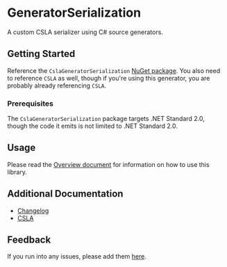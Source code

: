 # GeneratorSerialization

A custom CSLA serializer using C# source generators.

## Getting Started

Reference the `CslaGeneratorSerialization` [NuGet package](https://www.nuget.org/packages/CslaGeneratorSerialization). You also need to reference `CSLA` as well, though if you're using this generator, you are probably already referencing `CSLA`.

### Prerequisites

The `CslaGeneratorSerialization` package targets .NET Standard 2.0, though the code it emits is not limited to .NET Standard 2.0.

## Usage

Please read the [Overview document](https://github.com/JasonBock/CslaGeneratorSerialization/blob/main/docs/Overview.md) for information on how to use this library.

## Additional Documentation

* [Changelog](https://github.com/JasonBock/CslaGeneratorSerialization/blob/main/changelog.md)
* [CSLA](https://github.com/MarimerLLC/csla/)

## Feedback

If you run into any issues, please add them [here](https://github.com/JasonBock/Rocks/issues).
